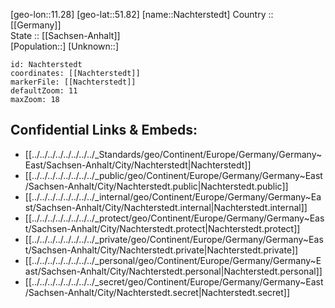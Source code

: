 ﻿---
location: [51.82,11.28] 
mapzoom: [7,12] 
mapmarker: city 
type: City
tags:
- geo/City


SpocWebEntityId: 32709
isDeleted: false
confidential: public

---
[geo-lon::11.28] 
[geo-lat::51.82] 
[name::Nachterstedt] 
Country :: [[Germany]]  
State :: [[Sachsen-Anhalt]]  
[Population::] 
[Unknown::] 


```leaflet
id: Nachterstedt
coordinates: [[Nachterstedt]] 
markerFile: [[Nachterstedt]] 
defaultZoom: 11 
maxZoom: 18
```


## Confidential Links & Embeds: 
- [[../../../../../../../../_Standards/geo/Continent/Europe/Germany/Germany~East/Sachsen-Anhalt/City/Nachterstedt|Nachterstedt]] 
- [[../../../../../../../../_public/geo/Continent/Europe/Germany/Germany~East/Sachsen-Anhalt/City/Nachterstedt.public|Nachterstedt.public]] 
- [[../../../../../../../../_internal/geo/Continent/Europe/Germany/Germany~East/Sachsen-Anhalt/City/Nachterstedt.internal|Nachterstedt.internal]] 
- [[../../../../../../../../_protect/geo/Continent/Europe/Germany/Germany~East/Sachsen-Anhalt/City/Nachterstedt.protect|Nachterstedt.protect]] 
- [[../../../../../../../../_private/geo/Continent/Europe/Germany/Germany~East/Sachsen-Anhalt/City/Nachterstedt.private|Nachterstedt.private]] 
- [[../../../../../../../../_personal/geo/Continent/Europe/Germany/Germany~East/Sachsen-Anhalt/City/Nachterstedt.personal|Nachterstedt.personal]] 
- [[../../../../../../../../_secret/geo/Continent/Europe/Germany/Germany~East/Sachsen-Anhalt/City/Nachterstedt.secret|Nachterstedt.secret]] 
